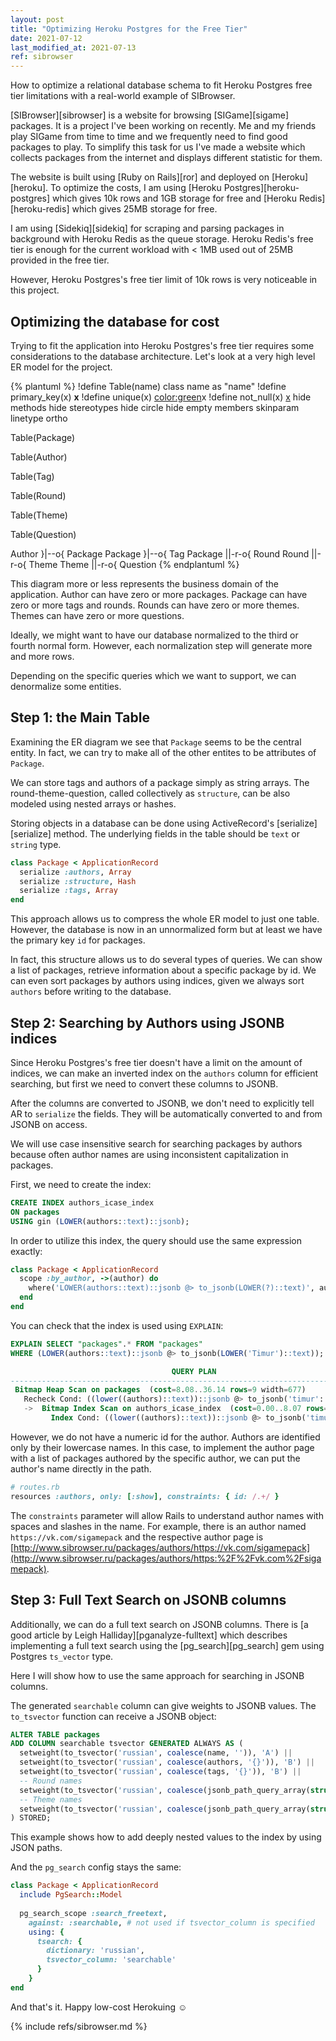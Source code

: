 ```yaml
---
layout: post
title: "Optimizing Heroku Postgres for the Free Tier"
date: 2021-07-12
last_modified_at: 2021-07-13
ref: sibrowser
---
```

How to optimize a relational database schema to fit
Heroku Postgres free tier limitations with a real-world
example of SIBrowser.

[SIBrowser][sibrowser] is a website for browsing [SIGame][sigame]
packages. It is a project I've been working on recently.
Me and my friends play SIGame from time
to time and we frequently need to find good packages to play. To simplify this
task for us I've made a website which collects packages from the internet
and displays different statistic for them.

The website is built using [Ruby on Rails][ror] and deployed on [Heroku][heroku].
To optimize the costs, I am using [Heroku Postgres][heroku-postgres]
which gives 10k rows and 1GB storage for free and [Heroku Redis][heroku-redis]
which gives 25MB storage for free.

I am using [Sidekiq][sidekiq] for scraping and parsing packages in background
with Heroku Redis as the queue storage. Heroku Redis's free tier
is enough for the current workload with < 1MB used out of 25MB
provided in the free tier.

However, Heroku Postgres's free tier limit of 10k rows is very noticeable
in this project.

## Optimizing the database for cost
Trying to fit the application into Heroku Postgres's free tier requires some
considerations to the database architecture. Let's look at a very high level
ER model for the project.

{% plantuml %}
!define Table(name) class name as "name"
!define primary_key(x) <b>x</b>
!define unique(x) <color:green>x</color>
!define not_null(x) <u>x</u>
hide methods
hide stereotypes
hide circle
hide empty members
skinparam linetype ortho

Table(Package) 

Table(Author)

Table(Tag)

Table(Round)

Table(Theme)

Table(Question)

Author }|--o{ Package
Package }|--o{ Tag
Package ||-r-o{ Round
Round ||-r-o{ Theme
Theme ||-r-o{ Question
{% endplantuml %}

This diagram more or less represents the business domain of the application.
Author can have zero or more packages. Package can have zero or more tags
and rounds. Rounds can have zero or more themes. Themes can have zero
or more questions.

Ideally, we might want to have our database normalized to the third or fourth
normal form. However, each normalization step will generate more and more
rows.

Depending on the specific queries which we want to support, we can denormalize
some entities.

## Step 1: the Main Table
Examining the ER diagram we see that `Package` seems to be the central entity.
In fact, we can try to make all of the other entites to be attributes of `Package`.

We can store tags and authors of a package simply as string arrays. The
round-theme-question, called collectively as `structure`,
can be also modeled using nested arrays or
hashes.

Storing objects in a database can be done using ActiveRecord's [serialize][serialize] method.
The underlying fields in the table should be `text` or `string` type.

```ruby
class Package < ApplicationRecord
  serialize :authors, Array
  serialize :structure, Hash
  serialize :tags, Array
end
```

This approach allows us to compress the whole ER model to just one table. However,
the database is now in an unnormalized form but at least we have the primary key `id`
for packages.

In fact, this structure allows us to do several types of queries. We can show
a list of packages, retrieve information about a specific package by id. We can
even sort packages by authors using indices, given we always sort `authors`
before writing to the database.

## Step 2: Searching by Authors using JSONB indices
Since Heroku Postgres's free tier doesn't have a limit on the amount of indices,
we can make an inverted index on the `authors` column for efficient searching,
but first we need to convert these columns to JSONB.

After the columns are converted to JSONB, we don't need to explicitly tell AR
to `serialize` the fields. They will be automatically converted to and from JSONB
on access.

We will use case insensitive search for searching packages by authors
because often author names are using inconsistent capitalization in packages.

First, we need to create the index:
```sql
CREATE INDEX authors_icase_index
ON packages
USING gin (LOWER(authors::text)::jsonb);
```

In order to utilize this index, the query should use the same expression exactly:
```ruby
class Package < ApplicationRecord
  scope :by_author, ->(author) do
    where('LOWER(authors::text)::jsonb @> to_jsonb(LOWER(?)::text)', author)
  end
end
```

You can check that the index is used using `EXPLAIN`:
```sql
EXPLAIN SELECT "packages".* FROM "packages"
WHERE (LOWER(authors::text)::jsonb @> to_jsonb(LOWER('Timur')::text));

                                    QUERY PLAN                                    
----------------------------------------------------------------------------------
 Bitmap Heap Scan on packages  (cost=8.08..36.14 rows=9 width=677)
   Recheck Cond: ((lower((authors)::text))::jsonb @> to_jsonb('timur'::text))
   ->  Bitmap Index Scan on authors_icase_index  (cost=0.00..8.07 rows=9 width=0)
         Index Cond: ((lower((authors)::text))::jsonb @> to_jsonb('timur'::text))
```

However, we do not have a numeric id for the author. Authors are identified only
by their lowercase names. In this case, to implement the author page with a list
of packages authored by the specific author, we can put the author's name
directly in the path.

```ruby
# routes.rb
resources :authors, only: [:show], constraints: { id: /.+/ }
```

The `constraints` parameter will allow Rails to understand author names with
spaces and slashes in the name. For example, there is an author named `https://vk.com/sigamepack`
and the respective author page is
[http://www.sibrowser.ru/packages/authors/https://vk.com/sigamepack](http://www.sibrowser.ru/packages/authors/https:%2F%2Fvk.com%2Fsigamepack).

## Step 3: Full Text Search on JSONB columns
Additionally, we can do a full text search on JSONB columns. There is [a good article
by Leigh Halliday][pganalyze-fulltext] which describes implementing
a full text search using the [pg_search][pg_search] gem using Postgres `ts_vector`
type.

Here I will show how to use the same approach for searching in JSONB columns.

The generated `searchable` column can give weights to JSONB values. The `to_tsvector`
function can receive a JSONB object:
```sql
ALTER TABLE packages
ADD COLUMN searchable tsvector GENERATED ALWAYS AS (
  setweight(to_tsvector('russian', coalesce(name, '')), 'A') ||
  setweight(to_tsvector('russian', coalesce(authors, '{}')), 'B') ||
  setweight(to_tsvector('russian', coalesce(tags, '{}')), 'B') ||
  -- Round names
  setweight(to_tsvector('russian', coalesce(jsonb_path_query_array(structure, '$[*].name'), '{}')), 'B') ||
  -- Theme names
  setweight(to_tsvector('russian', coalesce(jsonb_path_query_array(structure, '$[*].themes[*].name'), '{}')), 'B')
) STORED;
```

This example shows how to add deeply nested values to the index
by using JSON paths.

And the `pg_search` config stays the same:
```ruby
class Package < ApplicationRecord
  include PgSearch::Model
  
  pg_search_scope :search_freetext,
    against: :searchable, # not used if tsvector_column is specified
    using: {
      tsearch: {
        dictionary: 'russian',
        tsvector_column: 'searchable'
      }
    }
end
```

And that's it. Happy low-cost Herokuing :relaxed:

{% include refs/sibrowser.md %}
